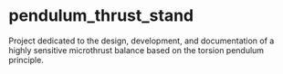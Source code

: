 # pendulum_thrust_stand
Project dedicated to the design, development, and documentation of a highly sensitive microthrust balance based on the torsion pendulum principle. 
